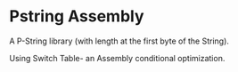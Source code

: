 # Pstring Assembly

A P-String library (with length at the first byte of the String).

Using Switch Table- an Assembly conditional optimization.

